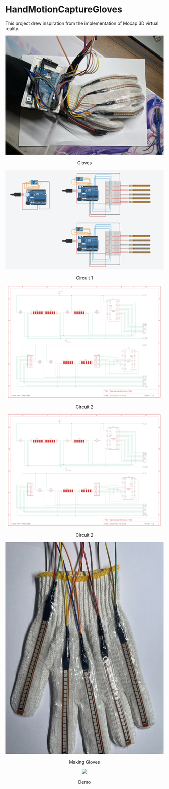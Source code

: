 # HandMotionCaptureGloves
This project drew inspiration from the implementation of Mocap 3D virtual reality.

<div align=center><img src="Demo/Gloves.JPG" /></div>
<p align="center">Gloves<p align="center">

<div align=center><img src="Demo/circuit%201.png" /></div>
<p align="center">Circuit 1<p align="center">

<div align=center><img src="Demo/circuit%202.png" /></div>
<p align="center">Circuit 2<p align="center">

<div align=center><img src="Demo/circuit%202.png" /></div>
<p align="center">Circuit 2<p align="center">

<div align=center><img src="Demo/Making Gloves.JPG" /></div>
<p align="center">Making Gloves<p align="center">

<div align=center><img src="Demo/Making Gloves -2 00_00_00-00_00_30.gif" /></div>
<p align="center">Demo<p align="center">
